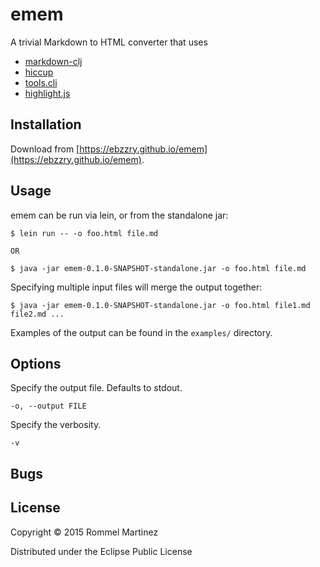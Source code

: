 emem
======================================================================

A trivial Markdown to HTML converter that uses

* [markdown-clj](https://github.com/yogthos/markdown-clj)
* [hiccup](https://github.com/weavejester/hiccup)
* [tools.cli](https://github.com/clojure/tools.cli)
* [highlight.js](https://github.com/isagalaev/highlight.js)


## Installation

Download from [https://ebzzry.github.io/emem](https://ebzzry.github.io/emem).

## Usage

emem can be run via lein, or from the standalone jar:

    $ lein run -- -o foo.html file.md

    OR

    $ java -jar emem-0.1.0-SNAPSHOT-standalone.jar -o foo.html file.md

Specifying multiple input files will merge the output together:

    $ java -jar emem-0.1.0-SNAPSHOT-standalone.jar -o foo.html file1.md file2.md ...

Examples of the output can be found in the `examples/` directory.


## Options

Specify the output file. Defaults to stdout.

    -o, --output FILE

Specify the verbosity.

    -v


## Bugs


## License

Copyright © 2015 Rommel Martinez

Distributed under the Eclipse Public License
